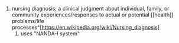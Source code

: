 1. nursing diagnosis; a clinical judgment about individual, family, or community experiences/responses to actual or potential [[health]] problems/life processes^[https://en.wikipedia.org/wiki/Nursing_diagnosis]
	1. uses "NANDA-I system"